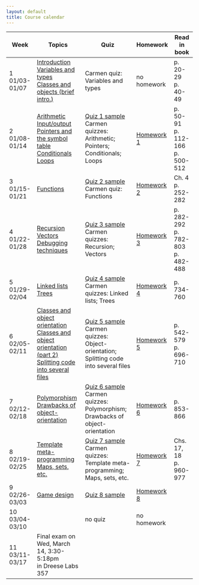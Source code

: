 ```yaml
---
layout: default
title: Course calendar
---
```


<table>
<thead>
  <tr>
    <th>Week</th>
    <th>Topics</th>
    <th>Quiz</th>
    <th>Homework</th>
    <th>Read in book</th>
  </tr>
</thead>
<tbody>
  <tr>
    <td>1<br/>01/03-01/07</td>
    <td>   
      <a href="/lecture/introduction.html">Introduction</a>
      <br/>
      <a href="/lecture/variables-and-types.html">Variables and types</a>
      <br/>
      <a href="/lecture/classes-and-objects-brief.html">Classes and objects (brief intro.)</a>
    </td>
    <td>Carmen quiz: Variables and types</td>
    <td>no homework</td>
    <td>
      <div class="nowrap">
        p. 20-29
        <br/>
        p. 40-49
      </div>
    </td>
  </tr>
  <tr>
    <td>2<br/>01/08-01/14</td>
    <td>
      <a href="/lecture/arithmetic.html">Arithmetic</a>
      <br/>
      <a href="/lecture/input-output.html">Input/output</a>
      <br/>
      <a href="/lecture/pointers-symbol-table.html">Pointers and the symbol table</a>
      <br/>
      <a href="/lecture/conditionals.html">Conditionals</a>
      <br/>
      <a href="/lecture/loops.html">Loops</a>
    </td>
    <td>
      <a href="/quiz/quiz-1-sample.html">Quiz 1 sample</a>
      <br/>
      Carmen quizzes: Arithmetic; Pointers; Conditionals; Loops
    </td>
    <td>
      <a href="/homework/homework-1.html">Homework 1</a>
    </td>
    <td>
      <div class="nowrap">
        p. 50-91
        <br/>
        p. 112-166
        <br/>
        p. 500-512
      </div>
    </td>
  </tr>
  <tr>
    <td>3<br/>01/15-01/21</td>
    <td>
      <a href="/lecture/functions.html">Functions</a>
    </td>
    <td>
      <a href="/quiz/quiz-2-sample.html">Quiz 2 sample</a>
      <br/>
      Carmen quiz: Functions
    </td>
    <td>
      <a href="/homework/homework-2.html">Homework 2</a>
    </td>
    <td>
      <div class="nowrap">
        Ch. 4
        <br/>
        p. 252-282
      </div>
    </td>
  </tr>
  <tr>
    <td>4<br/>01/22-01/28</td>
    <td>
      <a href="/lecture/recursion.html">Recursion</a>
      <br/>
      <a href="/lecture/vectors.html">Vectors</a>
      <br/>
      <a href="/lecture/debugging.html">Debugging techniques</a>
    </td>
    <td>
      <a href="/quiz/quiz-3-sample.html">Quiz 3 sample</a>
      <br/>
      Carmen quizzes: Recursion; Vectors
    </td>
    <td>
      <a href="/homework/homework-3.html">Homework 3</a>
    </td>
    <td>
      <div class="nowrap">
        p. 282-292
        <br/>
        p. 782-803
        <br/>
        p. 482-488
      </div>
    </td>
  </tr>
  <tr>
    <td>5<br/>01/29-02/04</td>
    <td>
      <a href="/lecture/linked-lists.html">Linked lists</a>
      <br/>
      <a href="/lecture/trees.html">Trees</a>
    </td>
    <td>
      <a href="/quiz/quiz-4-sample.html">Quiz 4 sample</a>
      <br/>
      Carmen quizzes: Linked lists; Trees
    </td>
    <td>
      <a href="/homework/homework-4.html">Homework 4</a>
    </td>
    <td>
      <div class="nowrap">
        p. 734-760
      </div>
    </td>
  </tr>
  <tr>
    <td>6<br/>02/05-02/11</td>
    <td>
      <a href="/lecture/classes-and-object-orientation.html">Classes and object orientation</a>
      <br/>
      <a href="/lecture/classes-and-object-orientation-2.html">Classes and object orientation (part 2)</a>
      <br/>
      <a href="/lecture/splitting-code.html">Splitting code into several files</a>
    </td>
    <td>
      <a href="/quiz/quiz-5-sample.html">Quiz 5 sample</a>
      <br/>
      Carmen quizzes: Object-orientation; Splitting code into several files
    </td>
    <td>
      <a href="/homework/homework-5.html">Homework 5</a>
    </td>
    <td>
      <div class="nowrap">
        p. 542-579
        <br/>
        p. 696-710
      </div>
    </td>
  </tr>
  <tr>
    <td>7<br/>02/12-02/18</td>
    <td>
      <a href="/lecture/polymorphism.html">Polymorphism</a>
      <br/>
      <a href="/lecture/drawbacks-of-object-orientation.html">Drawbacks of object-orientation</a>
      <br/>
    </td>
    <td>
      <a href="/quiz/quiz-6-sample.html">Quiz 6 sample</a>
      <br/>
      Carmen quizzes: Polymorphism; Drawbacks of object-orientation
    </td>
    <td>
      <a href="/homework/homework-6.html">Homework 6</a>
    </td>
    <td>
      <div class="nowrap">
        p. 853-866
      </div>
    </td>
  </tr>
  <tr>
    <td>8<br/>02/19-02/25</td>
    <td>
      <a href="/lecture/template-metaprogramming.html">Template meta-programming</a>
      <br/>
      <a href="/lecture/maps-sets-etc.html">Maps, sets, etc.</a>
    </td>
    <td>
      <a href="/quiz/quiz-7-sample.html">Quiz 7 sample</a>
      <br/>
      Carmen quizzes: Template meta-programming; Maps, sets, etc.
    </td>
    <td>
      <a href="/homework/homework-7.html">Homework 7</a>
    </td>
    <td>
      Chs. 17, 18
      <br/>
      p. 960-977
    </td>
  </tr>
  <tr>
    <td>9<br/>02/26-03/03</td>
    <td>
      <a href="/lecture/game-design.html">Game design</a>
    </td>
    <td>
      <a href="/quiz/quiz-8-sample.html">Quiz 8 sample</a>
    </td>
    <td>
      <a href="/homework/homework-8.html">Homework 8</a>
    </td>
    <td></td>
  </tr>
  <tr>
    <td>10<br/>03/04-03/10</td>
    <td>
    </td>
    <td>no quiz</td>
    <td>no homework</td>
    <td></td>
  </tr>
  <tr>
    <td>11<br/>03/11-03/17</td>
    <td>
      Final exam on Wed, March 14, 3:30-5:18pm
      <br/>
      in Dreese Labs 357
    </td>
    <td></td>
    <td></td>
    <td></td>
  </tr>
</tbody>
</table>
